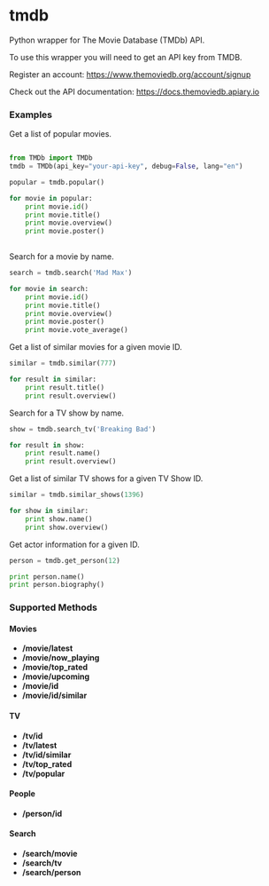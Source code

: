 # tmdb
Python wrapper for The Movie Database (TMDb) API.

To use this wrapper you will need to get an API key from TMDB. 

Register an account:
https://www.themoviedb.org/account/signup

Check out the API documentation: 
https://docs.themoviedb.apiary.io

### Examples

Get a list of popular movies.

```python

from TMDb import TMDb
tmdb = TMDb(api_key="your-api-key", debug=False, lang="en")

popular = tmdb.popular()

for movie in popular:
    print movie.id()
    print movie.title()
    print movie.overview()
    print movie.poster()
            
```
Search for a movie by name.

```python
search = tmdb.search('Mad Max')

for movie in search:
    print movie.id()
    print movie.title()
    print movie.overview()
    print movie.poster()
    print movie.vote_average()
```

Get a list of similar movies for a given movie ID.

```python
similar = tmdb.similar(777)

for result in similar:
    print result.title()
    print result.overview()
```

Search for a TV show by name.

```python
show = tmdb.search_tv('Breaking Bad')

for result in show:
    print result.name()
    print result.overview()
```

Get a list of similar TV shows for a given TV Show ID.

```python
similar = tmdb.similar_shows(1396)

for show in similar:
    print show.name()
    print show.overview()
```

Get actor information for a given ID.

```python
person = tmdb.get_person(12)

print person.name()
print person.biography()
```

### Supported Methods

#### Movies
- **/movie/latest** 
- **/movie/now_playing**
- **/movie/top_rated**
- **/movie/upcoming**
- **/movie/id**
- **/movie/id/similar**

#### TV

- **/tv/id**
- **/tv/latest**
- **/tv/id/similar** 
- **/tv/top_rated**
- **/tv/popular**

#### People

- **/person/id**

#### Search

- **/search/movie**
- **/search/tv**
- **/search/person**

